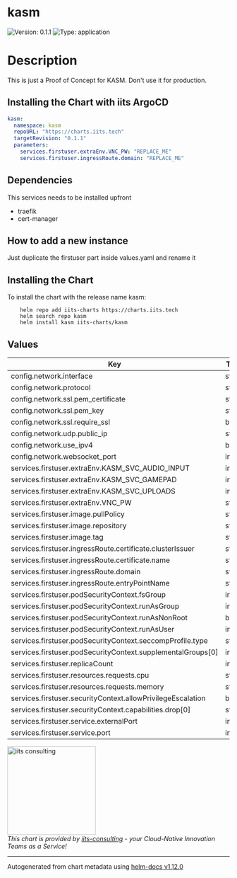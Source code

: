 # kasm

![Version: 0.1.1](https://img.shields.io/badge/Version-0.1.1-informational?style=flat-square) ![Type: application](https://img.shields.io/badge/Type-application-informational?style=flat-square)

# Description

This is just a Proof of Concept for KASM. Don't use it for production.

## Installing the Chart with iits ArgoCD
```yaml
kasm:
  namespace: kasm
  repoURL: "https://charts.iits.tech"
  targetRevision: "0.1.1"
  parameters:
    services.firstuser.extraEnv.VNC_PW: "REPLACE_ME"
    services.firstuser.ingressRoute.domain: "REPLACE_ME"
```

## Dependencies

This services needs to be installed upfront

- traefik
- cert-manager

## How to add a new instance

Just duplicate the firstuser part inside values.yaml and rename it

## Installing the Chart

To install the chart with the release name kasm:

```shell
    helm repo add iits-charts https://charts.iits.tech
    helm search repo kasm
    helm install kasm iits-charts/kasm
```

## Values

| Key | Type | Default | Description |
|-----|------|---------|-------------|
| config.network.interface | string | `"0.0.0.0"` |  |
| config.network.protocol | string | `"http"` |  |
| config.network.ssl.pem_certificate | string | `"/opt/kasm/current/certs/tls.crt"` |  |
| config.network.ssl.pem_key | string | `"/opt/kasm/current/certs/tls.key"` |  |
| config.network.ssl.require_ssl | bool | `true` |  |
| config.network.udp.public_ip | string | `"auto"` |  |
| config.network.use_ipv4 | bool | `true` |  |
| config.network.websocket_port | int | `6091` |  |
| services.firstuser.extraEnv.KASM_SVC_AUDIO_INPUT | int | `0` |  |
| services.firstuser.extraEnv.KASM_SVC_GAMEPAD | int | `0` |  |
| services.firstuser.extraEnv.KASM_SVC_UPLOADS | int | `0` |  |
| services.firstuser.extraEnv.VNC_PW | string | `nil` | Required |
| services.firstuser.image.pullPolicy | string | `"IfNotPresent"` |  |
| services.firstuser.image.repository | string | `"kasmweb/ubuntu-focal-desktop"` |  |
| services.firstuser.image.tag | string | `"1.13.0"` |  |
| services.firstuser.ingressRoute.certificate.clusterIssuer | string | `"letsencrypt"` |  |
| services.firstuser.ingressRoute.certificate.name | string | `nil` |  |
| services.firstuser.ingressRoute.domain | string | `nil` | Required |
| services.firstuser.ingressRoute.entryPointName | string | `"websecure"` |  |
| services.firstuser.podSecurityContext.fsGroup | int | `2000` |  |
| services.firstuser.podSecurityContext.runAsGroup | int | `1000` |  |
| services.firstuser.podSecurityContext.runAsNonRoot | bool | `true` |  |
| services.firstuser.podSecurityContext.runAsUser | int | `1000` |  |
| services.firstuser.podSecurityContext.seccompProfile.type | string | `"RuntimeDefault"` |  |
| services.firstuser.podSecurityContext.supplementalGroups[0] | int | `9001` |  |
| services.firstuser.replicaCount | int | `1` |  |
| services.firstuser.resources.requests.cpu | string | `"400m"` |  |
| services.firstuser.resources.requests.memory | string | `"1024Mi"` |  |
| services.firstuser.securityContext.allowPrivilegeEscalation | bool | `false` |  |
| services.firstuser.securityContext.capabilities.drop[0] | string | `"ALL"` |  |
| services.firstuser.service.externalPort | int | `6901` |  |
| services.firstuser.service.port | int | `6901` |  |

<img src="https://iits-consulting.de/wp-content/uploads/2021/08/iits-logo-2021-red-square-xl.png"
alt="iits consulting" id="logo" width="200" height="200">
<br>
*This chart is provided by [iits-consulting](https://iits-consulting.de/) - your Cloud-Native Innovation Teams as a Service!*

----------------------------------------------
Autogenerated from chart metadata using [helm-docs v1.12.0](https://github.com/norwoodj/helm-docs/releases/v1.12.0)